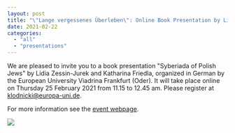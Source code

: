 ```yaml
---
layout: post
title: "\"Lange vergessenes Überleben\": Online Book Presentation by Lidia Zessin-Jurek and Katharina Friedla (in German)"
date: 2021-02-22
categories: 
  - "all"
  - "presentations"
---
```


We are pleased to invite you to a book presentation "Syberiada of Polish Jews" by Lidia Zessin-Jurek and Katharina Friedla, organized in German by the European University Viadrina Frankfurt (Oder). It will take place online on Thursday 25 February 2021 from 11.15 to 12.45 am. Please register at klodnicki@europa-uni.de.

For more information see the [event webpage](https://www.europa-uni.de/de/struktur/unileitung/pressestelle/viadrina-logbuch/wissenschaft/20210216-syberiade-lidia-zessin-jurek/Beitrag/index.html).

![](../../../../assets/images/Lidia-Feb.png)
